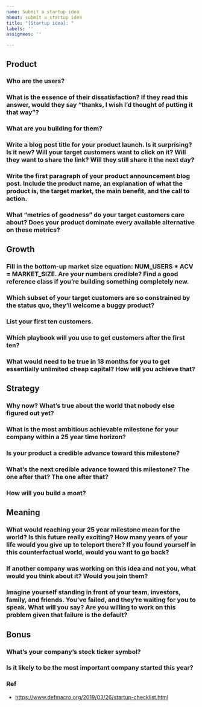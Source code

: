 ```yaml
---
name: Submit a startup idea
about: submit a startup idea
title: "[Startup idea]: "
labels: ''
assignees: ''

---
```


## Product

### Who are the users?  
<!-- <= 70 chars -->



### What is the essence of their dissatisfaction? If they read this answer, would they say “thanks, I wish I’d thought of putting it that way”? 
<!-- 
    <= 240 chars
    @benedictevans: “The iTunes Store solved a user problem. So did the App Store. And so did Spotify and Apple Music, and indeed Apple News. But what user problem is solved by Apple’s commissioning TV shows?”
-->



### What are you building for them? 
<!--
    <= 70 chars 
    Peter Drucker: Is the product being designed for the customer, or at the customer?
Write a tweet from a hypothetical customer explaining the product and how it eliminates their dissatisfaction. 
    @BrianNorgard: No one cares about your product. Who built it, its features, the origin story — it’s all superfluous. People only find value in what your product can do for them right now. Save people time. Save people money. Give people an escape. The selfish hand will always govern. 
    Peter Drucker: Are you really doing the best you can to help the customer?
 -->



### Write a blog post title for your product launch. Is it surprising? Is it new? Will your target customers want to click on it? Will they want to share the link? Will they still share it the next day? 
<!-- <= 70 chars -->



### Write the first paragraph of your product announcement blog post. Include the product name, an explanation of what the product is, the target market, the main benefit, and the call to action. 
<!-- <= 240 chars -->



### What “metrics of goodness” do your target customers care about? Does your product dominate every available alternative on these metrics? 
<!-- 
    <= 240 chars 
    See also: The Rise of Worse is Better, Worse is worse
 -->



## Growth

### Fill in the bottom-up market size equation: NUM_USERS * ACV = MARKET_SIZE. Are your numbers credible? Find a good reference class if you’re building something completely new. 
<!-- See also: Shut up and multiply -->



### Which subset of your target customers are so constrained by the status quo, they’ll welcome a buggy product? 
<!-- <= 140 chars -->



### List your first ten customers. 
<!-- 
    <= 240 chars 
    See also: Do Things that Don’t Scale
 -->



### Which playbook will you use to get customers after the first ten? 
<!-- 
    <= 240 chars 
    See also: Five ways to build a $100 million business
 -->



### What would need to be true in 18 months for you to get essentially unlimited cheap capital? How will you achieve that? 
<!-- <= 240 chars -->



## Strategy

### Why now? What’s true about the world that nobody else figured out yet? 
<!-- <= 240 chars -->



### What is the most ambitious achievable milestone for your company within a 25 year time horizon? 
<!-- <= 70 chars -->



### Is your product a credible advance toward this milestone? 
<!-- Yes/no -->



### What’s the next credible advance toward this milestone? The one after that? The one after that? 
<!-- 
    <= 240 chars 
    See also: Tesla master plan, iPhone runs OSX
-->



### How will you build a moat? 
<!-- 
    <= 240 chars 
    See also: How Competitive Forces Shape Strategy
 -->



## Meaning

### What would reaching your 25 year milestone mean for the world? Is this future really exciting? How many years of your life would you give up to teleport there? If you found yourself in this counterfactual world, would you want to go back? 
<!-- <= 140 chars -->



### If another company was working on this idea and not you, what would you think about it? Would you join them? 
<!-- Yes/no -->



### Imagine yourself standing in front of your team, investors, family, and friends. You’ve failed, and they’re waiting for you to speak. What will you say? Are you willing to work on this problem given that failure is the default? 
<!-- 
    <= 480 chars 
    See also: Your intervention won’t work
-->



## Bonus

### What’s your company’s stock ticker symbol? 
<!-- @sama: “it’s easy/fun to say every new startup you hear about is bad. you will usually be right. you will never be successful.” -->



### Is it likely to be the most important company started this year? 
<!-- George Orwell: “Whoever is winning at the moment will always seem to be invincible.” -->


### Ref

- https://www.defmacro.org/2019/03/26/startup-checklist.html
